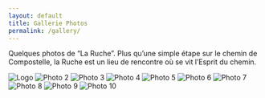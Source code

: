 ```yaml
---
layout: default
title: Gallerie Photos
permalink: /gallery/
---
```


Quelques photos de “La Ruche”. Plus qu’une simple étape sur le chemin de Compostelle, la Ruche est un lieu de rencontre où se vit l’Esprit du chemin.

<div class="photo-grid">
    <img src="{{ site.baseurl }}/assets/images/photos/2023-03-16 13.20.19.jpg" alt="Logo">
    <img src="{{ site.baseurl }}/assets/images/photos/2023-03-15 11.25.34.jpg" alt="Photo 2">
    <img src="{{ site.baseurl }}/assets/images/photos/2023-03-17 08.05.22.jpg" alt="Photo 3">
    <img src="{{ site.baseurl }}/assets/images/photos/2023-03-14 20.29.09.jpg" alt="Photo 4">
    <img src="{{ site.baseurl }}/assets/images/photos/2023-03-16 19.21.18.jpg" alt="Photo 5">
    <img src="{{ site.baseurl }}/assets/images/photos/2023-03-15 09.09.07.jpg" alt="Photo 6">
    <img src="{{ site.baseurl }}/assets/images/photos/2023-03-16 19.20.46.jpg" alt="Photo 7">
    <img src="{{ site.baseurl }}/assets/images/photos/2023-03-16 19.21.50.jpg" alt="Photo 8">
    <img src="{{ site.baseurl }}/assets/images/photos/2023-03-16 19.21.42.jpg" alt="Photo 9">
    <img src="{{ site.baseurl }}/assets/images/photos/2023-03-16 19.22.13.jpg" alt="Photo 10">
</div>